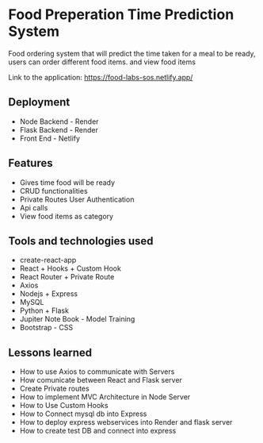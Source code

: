 # Food Preperation Time Prediction System

Food ordering system that will  predict the time taken for a meal to be ready, 
users can order different food items. and view food items

Link to the application: https://food-labs-sos.netlify.app/

## Deployment
- Node Backend - Render
- Flask Backend - Render
- Front End - Netlify

## Features

- Gives time food will be ready
- CRUD functionalities
- Private Routes User Authentication
- Api calls 
- View food items as category


## Tools and technologies used

- create-react-app
- React + Hooks + Custom Hook
- React Router + Private Route
- Axios
- Nodejs + Express
- MySQL
- Python + Flask
- Jupiter Note Book - Model Training
- Bootstrap - CSS

## Lessons learned

- How to use Axios to communicate with Servers
- How comunicate between React and Flask server
- Create Private routes
- How to implement MVC Architecture in Node Server
- How to Use Custom Hooks
- How to Connect mysql db into Express
- How to deploy express webservices into Render and flask server
- How to create test DB and connect into express




